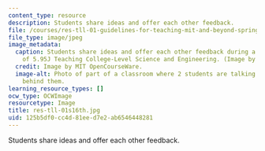 ```yaml
---
content_type: resource
description: Students share ideas and offer each other feedback.
file: /courses/res-tll-01-guidelines-for-teaching-mit-and-beyond-spring-2016/125b5df0cc4d81eed7e2ab6546448281_res-tll-01s16-th.jpg
file_type: image/jpeg
image_metadata:
  caption: Students share ideas and offer each other feedback during a class session
    of 5.95J Teaching College-Level Science and Engineering. (Image by MIT OpenCourseWare.)
  credit: Image by MIT OpenCourseWare.
  image-alt: Photo of part of a classroom where 2 students are talking and more students
    behind them.
learning_resource_types: []
ocw_type: OCWImage
resourcetype: Image
title: res-tll-01s16th.jpg
uid: 125b5df0-cc4d-81ee-d7e2-ab6546448281
---
```

Students share ideas and offer each other feedback.

